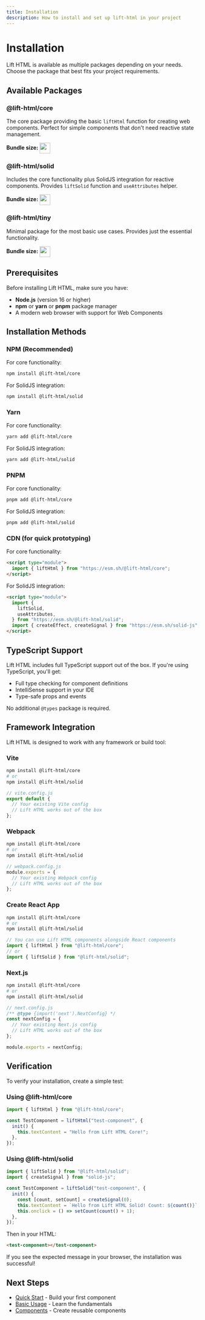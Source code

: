 ```yaml
---
title: Installation
description: How to install and set up lift-html in your project
---
```


# Installation

Lift HTML is available as multiple packages depending on your needs. Choose the
package that best fits your project requirements.

## Available Packages

### @lift-html/core

The core package providing the basic `liftHtml` function for creating web
components. Perfect for simple components that don't need reactive state
management.

**Bundle size:** <img src="https://deno.bundlejs.com/?q=@lift-html/core&badge=detailed&badge-style=for-the-badge&treeshake=[{liftHtml}]" height="28" valign="middle">

### @lift-html/solid

Includes the core functionality plus SolidJS integration for reactive
components. Provides `liftSolid` function and `useAttributes` helper.

**Bundle size:** <img src="https://deno.bundlejs.com/?q=@lift-html/solid&badge=detailed&badge-style=for-the-badge&treeshake=[{liftSolid,useAttributes}]" height="28" valign="middle">

### @lift-html/tiny

Minimal package for the most basic use cases. Provides just the essential
functionality.

**Bundle size:** <img src="https://deno.bundlejs.com/?q=@lift-html/tiny&badge=detailed&badge-style=for-the-badge&treeshake=[{tinyLift}]" height="28" valign="middle">

## Prerequisites

Before installing Lift HTML, make sure you have:

- **Node.js** (version 16 or higher)
- **npm** or **yarn** or **pnpm** package manager
- A modern web browser with support for Web Components

## Installation Methods

### NPM (Recommended)

For core functionality:

```bash
npm install @lift-html/core
```

For SolidJS integration:

```bash
npm install @lift-html/solid
```

### Yarn

For core functionality:

```bash
yarn add @lift-html/core
```

For SolidJS integration:

```bash
yarn add @lift-html/solid
```

### PNPM

For core functionality:

```bash
pnpm add @lift-html/core
```

For SolidJS integration:

```bash
pnpm add @lift-html/solid
```

### CDN (for quick prototyping)

For core functionality:

```html
<script type="module">
  import { liftHtml } from "https://esm.sh/@lift-html/core";
</script>
```

For SolidJS integration:

```html
<script type="module">
  import {
    liftSolid,
    useAttributes,
  } from "https://esm.sh/@lift-html/solid";
  import { createEffect, createSignal } from "https://esm.sh/solid-js";
</script>
```

## TypeScript Support

Lift HTML includes full TypeScript support out of the box. If you're using
TypeScript, you'll get:

- Full type checking for component definitions
- IntelliSense support in your IDE
- Type-safe props and events

No additional `@types` package is required.

## Framework Integration

Lift HTML is designed to work with any framework or build tool:

### Vite

```bash
npm install @lift-html/core
# or
npm install @lift-html/solid
```

```javascript
// vite.config.js
export default {
  // Your existing Vite config
  // Lift HTML works out of the box
};
```

### Webpack

```bash
npm install @lift-html/core
# or
npm install @lift-html/solid
```

```javascript
// webpack.config.js
module.exports = {
  // Your existing Webpack config
  // Lift HTML works out of the box
};
```

### Create React App

```bash
npm install @lift-html/core
# or
npm install @lift-html/solid
```

```javascript
// You can use Lift HTML components alongside React components
import { liftHtml } from "@lift-html/core";
// or
import { liftSolid } from "@lift-html/solid";
```

### Next.js

```bash
npm install @lift-html/core
# or
npm install @lift-html/solid
```

```javascript
// next.config.js
/** @type {import('next').NextConfig} */
const nextConfig = {
  // Your existing Next.js config
  // Lift HTML works out of the box
};

module.exports = nextConfig;
```

## Verification

To verify your installation, create a simple test:

### Using @lift-html/core

```javascript
import { liftHtml } from "@lift-html/core";

const TestComponent = liftHtml("test-component", {
  init() {
    this.textContent = "Hello from Lift HTML Core!";
  },
});
```

### Using @lift-html/solid

```javascript
import { liftSolid } from "@lift-html/solid";
import { createSignal } from "solid-js";

const TestComponent = liftSolid("test-component", {
  init() {
    const [count, setCount] = createSignal(0);
    this.textContent = `Hello from Lift HTML Solid! Count: ${count()}`;
    this.onclick = () => setCount(count() + 1);
  },
});
```

Then in your HTML:

```html
<test-component></test-component>
```

If you see the expected message in your browser, the installation was
successful!

## Next Steps

- [Quick Start](/getting-started/quick-start/) - Build your first component
- [Basic Usage](/guides/basic-usage/) - Learn the fundamentals
- [Components](/guides/components/) - Create reusable components
